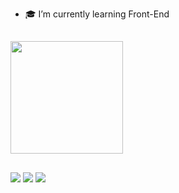 - 🎓 I’m currently learning Front-End

##

<div>
  <a href="https://github.com/Benersy1337">
  <img height="180em" src="https://github-readme-stats.vercel.app/api/top-langs/?username=Benersy1337&layout=compact&langs_count=7&theme=dark"/>
    
</div>
   
##
  
  <a href="https://www.instagram.com/luanroberto.tmt/" target="_blank"><img src="https://img.shields.io/badge/-Instagram-%23E4405F?style=for-the-badge&logo=instagram&logoColor=white" target="_blank"></a>
<a href = "benersy1337@gmail.com"><img src="https://img.shields.io/badge/-Gmail-%23333?style=for-the-badge&logo=gmail&logoColor=white" target="_blank"></a>
  <a href="https://www.linkedin.com/in/luan-roberto-peppe-costa-0b8743203/" target="_blank"><img src="https://img.shields.io/badge/-LinkedIn-%230077B5?style=for-the-badge&logo=linkedin&logoColor=white" target="_blank"></a> 
 
 
 
</div>
